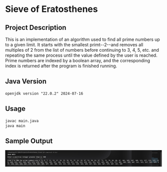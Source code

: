 # Sieve of Eratosthenes

## Project Description

This is an implementation of an algorithm used to find all prime numbers up to a given limit. It starts with the smallest primt--2--and removes all multiples of 2 from the list of numbers before continuing to 3, 4, 5, etc. and repeating the same process until the value defined by the user is reached. Prime numbers are indexed by a boolean array, and the corresponding index is returned after the program is finished running.

## Java Version

```shell
openjdk version "22.0.2" 2024-07-16
```

## Usage

```shell
javac main.java
java main
```

## Sample Output

![sample output screenshot](./screenshot/sample_output.jpeg)
